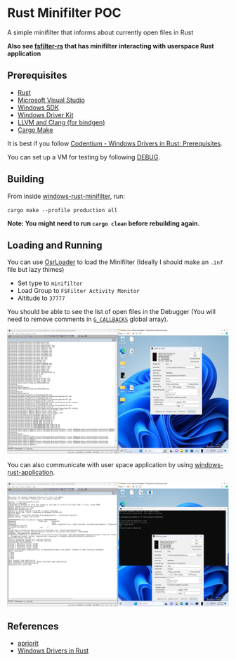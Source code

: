 # Rust Minifilter POC

A simple minifilter that informs about currently open files in Rust

**Also see [fsfilter-rs](https://github.com/SubconsciousCompute/fsfilter-rs) that has minifilter interacting with
userspace Rust application**

## Prerequisites

- [Rust](https://www.rust-lang.org/)
- [Microsoft Visual Studio](https://visualstudio.microsoft.com/)
- [Windows SDK](https://developer.microsoft.com/en-us/windows/downloads/windows-sdk/)
- [Windows Driver Kit](https://learn.microsoft.com/en-us/windows-hardware/drivers/download-the-wdk)
- [LLVM and Clang (for bindgen)](https://releases.llvm.org/download.html)
- [Cargo Make](https://github.com/sagiegurari/cargo-make)

It is best if you
follow [Codentium - Windows Drivers in Rust: Prerequisites](https://codentium.com/guides/windows-dev/windows-drivers-in-rust-prerequisites/).

You can set up a VM for testing by following [DEBUG](DEBUG.md).

## Building

From inside [windows-rust-minifilter](windows-rust-minifilter), run:

`cargo make --profile production all`

**Note: You might need to run `cargo clean` before rebuilding again.**

## Loading and Running

You can use [OsrLoader](https://www.osronline.com/article.cfm%5Earticle=157.htm) to load the Minifilter (Ideally I
should make an `.inf` file but lazy thimes)

- Set type to `minifilter`
- Load Group to `FSFilter Activity Monitor`
- Altitude to `37777`

You should be able to see the list of open files in the Debugger (You will need to remove comments
in [`G_CALLBACKS`](windows-rust-minifilter/src/lib.rs) global array).

![osrloader](readme_resources/osrloader.png)

You can also communicate with user space application by using [windows-rust-application](windows-rust-application).

![user](readme_resources/user.png)

## References

- [apriorit](https://www.apriorit.com/dev-blog/675-driver-windows-minifilter-driver-development-tutorial)
- [Windows Drivers in Rust](https://codentium.com/guides/windows-dev/)